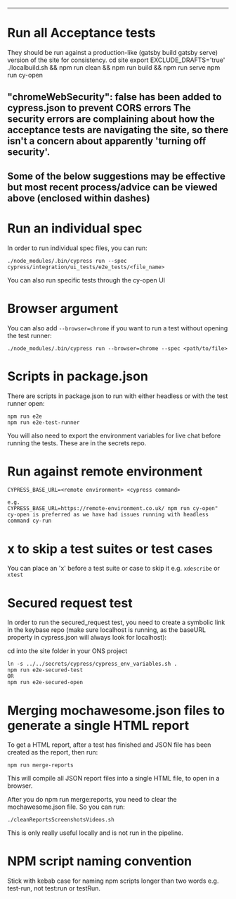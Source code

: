 ----------------
# Run all Acceptance tests 

They should be run against a production-like (gatsby build gatsby serve) version of the site for consistency.
    cd site
    export EXCLUDE_DRAFTS='true'
    ./localbuild.sh && npm run clean && npm run build && npm run serve
    npm run cy-open

"chromeWebSecurity": false has been added to cypress.json to prevent CORS errors
The security errors are complaining about how the acceptance tests are navigating the site, so there isn't a concern about apparently 'turning off security'.
----------------

## Some of the below suggestions may be effective but most recent process/advice can be viewed above (enclosed within dashes)

# Run an individual spec

In order to run individual spec files, you can run:

    ./node_modules/.bin/cypress run --spec cypress/integration/ui_tests/e2e_tests/<file_name>

You can also run specific tests through the cy-open UI

# Browser argument

You can also add `--browser=chrome` if you want to run a test without opening the test runner:

    ./node_modules/.bin/cypress run --browser=chrome --spec <path/to/file>
    
# Scripts in package.json

There are scripts in package.json to run with either headless or with the test runner open:

    npm run e2e
    npm run e2e-test-runner

You will also need to export the environment variables for live chat before running the tests. These are in the secrets
repo.

# Run against remote environment

    CYPRESS_BASE_URL=<remote environment> <cypress command>

    e.g.
    CYPRESS_BASE_URL=https://remote-environment.co.uk/ npm run cy-open"
    cy-open is preferred as we have had issues running with headless command cy-run

# x to skip a test suites or test cases
You can place an 'x' before a test suite or case to skip it e.g. `xdescribe` or `xtest`

# Secured request test
In order to run the secured_request test, you need to create a symbolic link in the keybase repo (make sure localhost is
running, as the baseURL property in cypress.json will always look for localhost):
    

cd into the site folder in your ONS project

    ln -s ../../secrets/cypress/cypress_env_variables.sh .
    npm run e2e-secured-test
    OR
    npm run e2e-secured-open
       
# Merging mochawesome.json files to generate a single HTML report
To get a HTML report, after a test has finished and JSON file has been created as the report, then run:

    npm run merge-reports
    
This will compile all JSON report files into a single HTML file, to open in a browser.

After you do npm run merge:reports, you need to clear the mochawesome.json file. So you can run:

    ./cleanReportsScreenshotsVideos.sh
    
This is only really useful locally and is not run in the pipeline.

# NPM script naming convention
Stick with kebab case for naming npm scripts longer than two words e.g. test-run, not test:run or testRun.